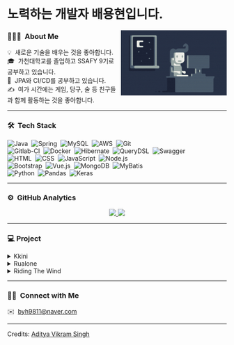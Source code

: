<!-- ![header](https://capsule-render.vercel.app/api?type=Soft&theme=tokyonight&height=120&section=header&text=Backend%20Dev%20Bae&fontSize=70&animation=twinkling&stroke=00FF00) -->
# 노력하는 개발자 배용현입니다.

<img alt="Night Coding" src="https://raw.githubusercontent.com/AVS1508/AVS1508/master/assets/Night-Coding.gif" align="right" height='150' />

### 👨🏻‍💻 &nbsp;About Me

💡 &nbsp;새로운 기술을 배우는 것을 좋아합니다.\
🎓 &nbsp;가천대학교를 졸업하고 SSAFY 9기로 공부하고 있습니다.\
🌱 &nbsp;JPA와 CI/CD를 공부하고 있습니다.\
✍️ &nbsp;여가 시간에는 게임, 당구, 술 등 친구들과 함께 활동하는 것을 좋아합니다.

<hr>

### 🛠 &nbsp;Tech Stack
![Java](https://img.shields.io/badge/-Java-05122A?style=flat&logo=Java)&nbsp;
![Spring](https://img.shields.io/badge/-Spring-05122A?style=flat&logo=Spring)&nbsp;
![MySQL](https://img.shields.io/badge/-MySQL-05122A?style=flat&logo=mysql)&nbsp;
![AWS](https://img.shields.io/badge/-AWS-05122A?style=flat&logo=amazon-aws)&nbsp;
![Git](https://img.shields.io/badge/-Git-05122A?style=flat&logo=git)&nbsp;\
![Gitlab-CI](https://img.shields.io/badge/-Gitlab_CI-05122A?style=flat&logo=gitlab)&nbsp;
![Docker](https://img.shields.io/badge/-Docker-05122A?style=flat&logo=docker)&nbsp;
![Hibernate](https://img.shields.io/badge/-Hibernate-05122A?style=flat&logo=Hibernate)&nbsp;
![QueryDSL](https://img.shields.io/badge/-QueryDSL-05122A?style=flat&logo=QueryDSL)&nbsp;
![Swagger](https://img.shields.io/badge/-Swagger-05122A?style=flat&logo=Swagger)&nbsp;\
![HTML](https://img.shields.io/badge/-HTML-05122A?style=flat&logo=HTML5)&nbsp;
![CSS](https://img.shields.io/badge/-CSS-05122A?style=flat&logo=CSS3&logoColor=1572B6)&nbsp;
![JavaScript](https://img.shields.io/badge/-JavaScript-05122A?style=flat&logo=javascript)&nbsp;
![Node.js](https://img.shields.io/badge/-Node.js-05122A?style=flat&logo=node.js)\
![Bootstrap](https://img.shields.io/badge/-Bootstrap-05122A?style=flat&logo=bootstrap&logoColor=563D7C)&nbsp;
![Vue.js](https://img.shields.io/badge/-Vue.js-05122A?style=flat&logo=Vue.js)&nbsp;
![MongoDB](https://img.shields.io/badge/-MongoDB-05122A?style=flat&logo=mongodb)&nbsp;
![MyBatis](https://img.shields.io/badge/-MyBatis-05122A?style=flat&logo=MyBatis)&nbsp;\
![Python](https://img.shields.io/badge/-Python-05122A?style=flat&logo=python)&nbsp;
![Pandas](https://img.shields.io/badge/-Pandas-05122A?style=flat&logo=Pandas)&nbsp;
![Keras](https://img.shields.io/badge/-Keras-05122A?style=flat&logo=Keras)&nbsp;

<hr>

### ⚙️ &nbsp;GitHub Analytics

<p align="center">
<a href="https://github.com/byh9811">
  <img height="180em" src="https://github-readme-stats.vercel.app/api?username=byh9811&show_icons=true&theme=algolia&include_all_commits=true&count_private=true"/>
  <img height="180em" src="http://mazassumnida.wtf/api/v2/generate_badge?boj=byh9811"/>
</a>
</p>

<hr>

### 💻&nbsp;Project
<details>
  <summary>Kkini</summary>

#### 프로젝트 개요
> https://github.com/byh9811/Kkini<br>
> 프로젝트 서비스

#### 맡은 역할
> backend - recipe 엔티티 및 post 엔티티 조회 관련 개발<br>
> infra - AWS 환경 배포 및 자동화

#### 주요 기술
> ![Spring](https://img.shields.io/badge/-Spring-05122A?style=flat&logo=Spring)&nbsp;
> ![Gitlab-CI](https://img.shields.io/badge/-Gitlab_CI-05122A?style=flat&logo=gitlab)&nbsp;
> ![Hibernate](https://img.shields.io/badge/-Hibernate-05122A?style=flat&logo=hibernate)&nbsp;
</details>

<details>
  <summary>Rualone</summary>

#### 프로젝트 개요
> https://github.com/Lets-Travel-Well<br>
> 여행지 검색, 동행 구하기 서비스

#### 맡은 역할
> batch - 배치 서버 개발<br>
> backend - 프로필 이미지 관련 기능 개발

#### 주요 기술
> ![Spring](https://img.shields.io/badge/-Spring-05122A?style=flat&logo=Spring)&nbsp;
> ![Hibernate](https://img.shields.io/badge/-Hibernate-05122A?style=flat&logo=hibernate)&nbsp;
</details>

<details>
  <summary>Riding The Wind</summary>

#### 프로젝트 개요
> https://github.com/zzckckck3/ridingthewind/tree/4team-main<br>
> 여행지 검색, 계획 수립 서비스

#### 맡은 역할
> 게시판 관련 기능 개발<br>
> 댓글 관련 기능 개발

#### 주요 기술
> ![Spring](https://img.shields.io/badge/-Spring-05122A?style=flat&logo=Spring)&nbsp;
> ![MyBatis](https://img.shields.io/badge/-MyBatis-05122A?style=flat&logo=MyBatis)&nbsp;
> ![Vue.js](https://img.shields.io/badge/-Vue.js-05122A?style=flat&logo=Vue.js)&nbsp;
</details>

<hr>

### 🤝🏻 &nbsp;Connect with Me

✉️ &nbsp;byh9811@naver.com

<hr>

Credits: [Aditya Vikram Singh](https://github.com/AVS1508)
